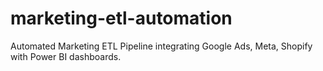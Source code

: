 # marketing-etl-automation
Automated Marketing ETL Pipeline integrating Google Ads, Meta, Shopify with Power BI dashboards.
